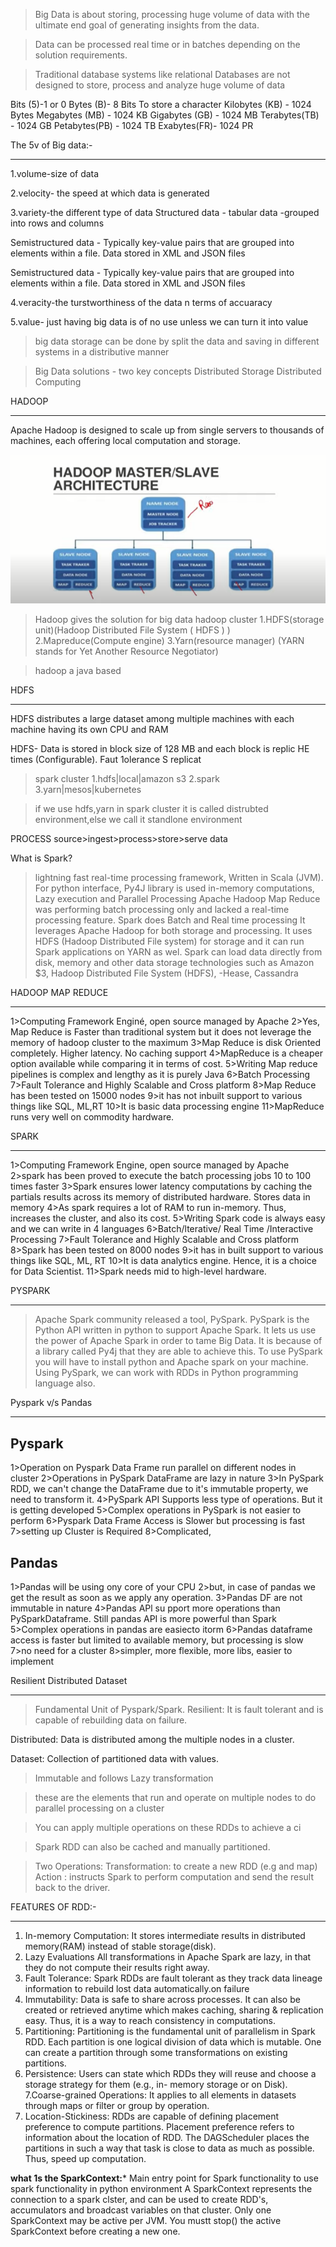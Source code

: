 >Big Data is about storing, processing huge
 volume of data with the ultimate end goal
 of generating insights from the data.

>Data can be processed real time or in
batches depending on the solution
requirements.

>Traditional database systems like
relational Databases are not designed to
store, process and analyze huge volume
of data

Bits (5)-1 or 0
Bytes (B)- 8 Bits To store a character
Kilobytes (KB) - 1024 Bytes
Megabytes (MB) - 1024 KB
Gigabytes (GB) - 1024 MB
Terabytes(TB) - 1024 GB
Petabytes(PB) - 1024 TB
Exabytes(FR)- 1024 PR

The 5v of Big data:-
************************************
1.volume-size of data

2.velocity- the speed at which data is generated

3.variety-the different type of data
Structured data - tabular data -grouped
into rows and columns

Semistructured data - Typically key-value
pairs that are grouped into elements
within a file. Data stored in XML and
JSON files

Semistructured data - Typically key-value
pairs that are grouped into elements
within a file. Data stored in XML and
JSON files

4.veracity-the turstworthiness of the data n terms of accuaracy
 
5.value- just having big data is of no use unless we can turn it into value

> big data storage can be done by split the data and saving in different systems in a distributive manner

>Big Data solutions - two key concepts
Distributed Storage
Distributed Computing

HADOOP
*************************
Apache Hadoop is designed to scale up
from single servers to thousands of
machines, each offering local
computation and storage.

 ![picture 2](images/c5eef1e7b4fd085f3d34f382282389c5dfb9d875f35392074f18c5fe0cfb8441.png)  
 
>Hadoop gives the solution for big data
hadoop cluster
1.HDFS(storage unit)(Hadoop Distributed File System ( HDFS ) )
2.Mapreduce(Compute engine)
3.Yarn(resource manager) (YARN stands for Yet Another Resource Negotiator)


>hadoop a java based







HDFS
*****
HDFS distributes a large dataset among
multiple machines with each machine
having its own CPU and RAM

HDFS- Data is stored in block size of
128 MB and each block is replic HE
times (Configurable).
Faut 1olerance
S replicat

>spark cluster
1.hdfs|local|amazon s3
2.spark
3.yarn|mesos|kubernetes


>if we use hdfs,yarn in spark cluster it is called distrubted environment,else we call it standlone environment

PROCESS
source>ingest>process>store>serve data

What is Spark?
>lightning fast real-time processing framework, Written in Scala (JVM).
>For python interface, Py4J library is used
>in-memory computations, Lazy execution and Parallel Processing
>Apache Hadoop Map Reduce was performing batch processing only and lacked
a real-time processing feature. Spark does Batch and Real time processing
>It leverages Apache Hadoop for both storage and processing. It uses HDFS
(Hadoop Distributed File system) for storage and it can run Spark applications
on YARN as wel.
>Spark can load data directly from disk, memory and other data storage
technologies such as Amazon $3, Hadoop Distributed File System (HDFS),
-Hease, Cassandra

HADOOP
MAP REDUCE												
******************
1>Computing Framework Enginé, open source managed by Apache
2>Yes, Map Reduce is Faster than traditional system but it does
not leverage the memory of hadoop cluster to the maximum
3>Map Reduce is disk Oriented completely. Higher latency. No
caching support
4>MapReduce is a cheaper option available while comparing it in
terms of cost.
5>Writing Map reduce pipelines is complex and lengthy as it is
purely Java
6>Batch Processing
7>Fault Tolerance and Highly Scalable and Cross platform
8>Map Reduce has been tested on 15000 nodes
9>it has not inbuilt support to various things like SQL, ML,RT
10>It is basic data processing engine
11>MapReduce runs very well on commodity hardware.

SPARK
*********************
1>Computing Framework Engine, open source managed by Apache
2>spark has been proved to execute the batch processing jobs 10 to 100
times faster
3>Spark ensures lower latency computations by caching the partials results
across its memory of distributed hardware. Stores data in memory
4>As spark requires a lot of RAM to run in-memory. Thus, increases the
cluster, and also its cost.
5>Writing Spark code is always easy and we can write in 4 languages
6>Batch/lterative/ Real Time /Interactive Processing
7>Fault Tolerance and Highly Scalable and Cross platform
8>Spark has been tested on 8000 nodes
9>it has in built support to various things like SQL, ML, RT
10>It is data analytics engine. Hence, it is a choice for Data Scientist.
11>Spark needs mid to high-level hardware.

PYSPARK
**************
>Apache Spark community released a tool, PySpark.
>PySpark is the Python API written in python to support Apache Spark.
>It lets us use the power of Apache Spark in order to tame Big Data.
>It is because of a library called Py4j that they are able to achieve this.
>To use PySpark you will have to install python and Apache spark on your
machine.
>Using PySpark, we can work with RDDs in Python programming language
also.

Pyspark v/s Pandas
*********************
Pyspark
-------------
1>Operation on Pyspark Data Frame run parallel on different
nodes in cluster
2>Operations in PySpark DataFrame are lazy in nature
3>In PySpark RDD, we can't change the DataFrame due to it's immutable property, we need to transform it.
4>PySpark API Supports less type of operations. But it is getting developed
5>Complex operations in PySpark is not easier to perform
6>Pyspark Data Frame Access is Slower but processing is fast
7>setting up Cluster is Required
8>Complicated,

Pandas
---------------------------
1>Pandas will be using ony core of your CPU
2>but, in case of pandas we get the result as soon as we apply any operation.
3>Pandas DF are not immutable in nature
4>Pandas APl su pport more operations than PySparkDataframe. Still pandas API is more powerful than Spark
5>Complex operations in pandas are easiecto itorm
6>Pandas dataframe access is faster but limited to available memory, but processing is slow
7>no need for a cluster
8>simpler, more flexible, more libs, easier to implement

Resilient Distributed Dataset
*************************************
>Fundamental Unit of Pyspark/Spark.
Resilient: It is fault tolerant and is capable of   rebuilding data on failure.

Distributed: Data is distributed among the multiple nodes in a cluster.

Dataset: Collection of partitioned data with values.

>Immutable and follows Lazy transformation

>these are the elements that run and operate on multiple nodes to do parallel
processing on a cluster

>You can apply multiple operations on these RDDs to achieve a ci

>Spark RDD can also be cached and manually partitioned.

>Two Operations: 
            Transformation: to create a new RDD (e.g
                                    and map)
            Action : instructs Spark to perform     computation and send
            the result back to the driver.


FEATURES OF RDD:- 
*********************************
1. In-memory Computation: It stores intermediate results in distributed memory(RAM) instead of stable
storage(disk).
2. Lazy Evaluations All transformations in Apache Spark are lazy, in that they do not compute their results right
away.
3. Fault Tolerance: Spark RDDs are fault tolerant as they track data lineage information to rebuild lost data
automatically.on failure
4. Immutability: Data is safe to share across processes. It can also be created or retrieved anytime which makes
caching, sharing & replication easy. Thus, it is a way to reach consistency in computations.
5. Partitioning: Partitioning is the fundamental unit of parallelism in Spark RDD. Each partition is one logical
division of data which is mutable. One can create a partition through some transformations on existing
partitions.
6. Persistence: Users can state which RDDs they will reuse and choose a storage strategy for them (e.g., in-
memory storage or on Disk).
7.Coarse-grained Operations: It applies to all elements in datasets through maps or filter or group by operation.
8. Location-Stickiness: RDDs are capable of defining placement preference to compute partitions. Placement
preference refers to information about the location of RDD. The DAGScheduler places the partitions in such a
way that task is close to data as much as possible. Thus, speed up computation.


**what 1s the SparkContext:***
Main entry point for Spark functionality to use spark functionality in python environment
A SparkContext represents the connection to a spark clster, and can be used to create RDD's, accumulators
and broadcast variables on that cluster.
Only one SparkContext may be active per JVM.
You mustt stop() the active SparkContext before creating a new one.







